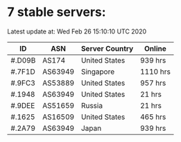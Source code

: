 # 7 stable servers:

Latest update at: Wed Feb 26 15:10:10 UTC 2020

| ID | ASN | Server Country | Online |
| -- | --- | -------------- | ------ |
| #.D09B | AS174 | United States | 939 hrs |
| #.7F1D | AS63949 | Singapore | 1110 hrs |
| #.9FC3 | AS53889 | United States | 957 hrs |
| #.1948 | AS63949 | United States | 21 hrs |
| #.9DEE | AS51659 | Russia | 21 hrs |
| #.1625 | AS16509 | United States | 465 hrs |
| #.2A79 | AS63949 | Japan | 939 hrs |

